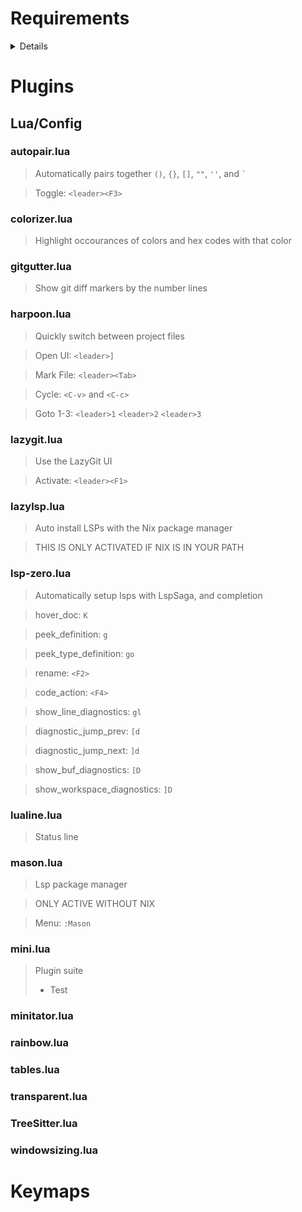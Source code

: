 
# Requirements

<details>

- wget
- gcc
- ripgrep
- fd

- git
    - lazygit

- tree-sitter
    - nodejs

- Neovim (0.10+)

- Nerd Font

- (Optional)
    - Nix package manager

</details>

# Plugins

## Lua/Config

### autopair.lua

> Automatically pairs together `()`, `{}`, `[]`, `""`, `''`, and `` ` ``

> Toggle: `<leader><F3>`

### colorizer.lua

> Highlight occourances of colors and hex codes with that color

### gitgutter.lua

> Show git diff markers by the number lines

### harpoon.lua

> Quickly switch between project files

> Open UI: `<leader>]`

> Mark File: `<leader><Tab>`

> Cycle: `<C-v>` and `<C-c>`

> Goto 1-3: `<leader>1` `<leader>2` `<leader>3`

### lazygit.lua

> Use the LazyGit UI

> Activate: `<leader><F1>`

### lazylsp.lua

> Auto install LSPs with the Nix package manager

> THIS IS ONLY ACTIVATED IF NIX IS IN YOUR PATH

### lsp-zero.lua

> Automatically setup lsps with LspSaga, and completion

> hover_doc: `K`

> peek_definition: `g`

> peek_type_definition: `go`

> rename: `<F2>`

> code_action: `<F4>`

> show_line_diagnostics: `gl`

> diagnostic_jump_prev: `[d `

> diagnostic_jump_next: `]d`

> show_buf_diagnostics: `[D`

> show_workspace_diagnostics: `]D`

### lualine.lua

> Status line

### mason.lua

> Lsp package manager

> ONLY ACTIVE WITHOUT NIX

> Menu: `:Mason`

### mini.lua

> Plugin suite 
> - Test

### minitator.lua

### rainbow.lua

### tables.lua

### transparent.lua

### TreeSitter.lua

### windowsizing.lua


# Keymaps



